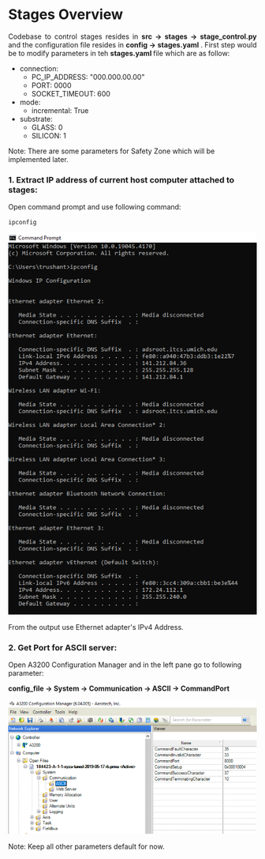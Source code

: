 # Stages Overview

<p align="justify"> Codebase to control stages resides in <b>src -> stages -> stage_control.py</b> and the configuration file resides in <b> config -> stages.yaml </b>. First step would be to modify parameters in teh <b> stages.yaml </b> file which are as follow:
</p>

- connection:
    - PC_IP_ADDRESS: "000.000.00.00"
    - PORT: 0000
    - SOCKET_TIMEOUT: 600
- mode:
    - incremental: True
- substrate:
    - GLASS: 0
    - SILICON: 1

Note: There are some parameters for Safety Zone which will be implemented later.

### 1. Extract IP address of current host computer attached to stages:
Open command prompt and use following command:
```
ipconfig
```

![](./assets/ip_fetch.png)

From the output use Ethernet adapter's IPv4 Address.

### 2. Get Port for ASCII server:
Open A3200 Configuration Manager and in the left pane go to following parameter:

**config_file -> System -> Communication -> ASCII -> CommandPort**

![](./assets/port_fetch.png)

Note: Keep all other parameters default for now.
